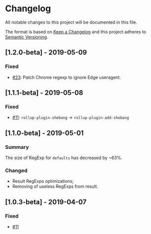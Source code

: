 # Changelog

All notable changes to this project will be documented in this file.

The format is based on [Keep a Changelog](http://keepachangelog.com/en/1.0.0/)
and this project adheres to [Semantic Versioning](http://semver.org/spec/v2.0.0.html).

## [1.2.0-beta] - 2019-05-09
### Fixed
- [#23](https://github.com/browserslist/browserslist-useragent-regexp/issues/23): Patch Chrome regexp to ignore Edge useragent.

## [1.1.1-beta] - 2019-05-08
### Fixed
- [#11](https://github.com/browserslist/browserslist-useragent-regexp/issues/11): `rollup-plugin-shebang` -> `rollup-plugin-add-shebang`

## [1.1.0-beta] - 2019-05-01
### Summary
The size of RegExp for `defaults` has decreased by ~63%.
### Changed
- Result RegExps optimizations;
- Removing of useless RegExps from result.

## [1.0.3-beta] - 2019-04-07
### Fixed
- [#11](https://github.com/browserslist/browserslist-useragent-regexp/issues/11)
